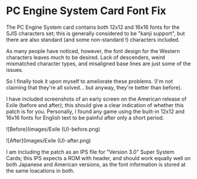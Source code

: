 # PC Engine System Card Font Fix

The PC Engine System card contains both 12x12 and 16x16 fonts for the SJIS characters set; this is 
generally considered to be "kanji support", but there are also standard (and some non-standard !)
characters included.

As many people have noticed, however, the font design for the Western characters leaves much to be desired.
Lack of descenders, weird mismatched character types, and misaligned base lines are just some of the issues.

So I finally took it upon myself to ameliorate these problems.
(I'm not claiming that they're all solved... but anyway, they're better than before).

I have included screenshots of an early screen on the American release of Exile (before and after); this should
give a clear indication of whether this patch is for you.  Personally, I found any game using the built-in 12x12
and 16x16 fonts for English text to be painful after only a short period.

![Before](images/Exile (U)-before.png)

![After](images/Exile (U)-after.png)


I am including the patch as an IPS file for "Version 3.0" Super System Cards; this IPS expects a ROM with
header, and should work equally well on both Japanese and American versions, as the font information is stored
at the same loacations in both.

